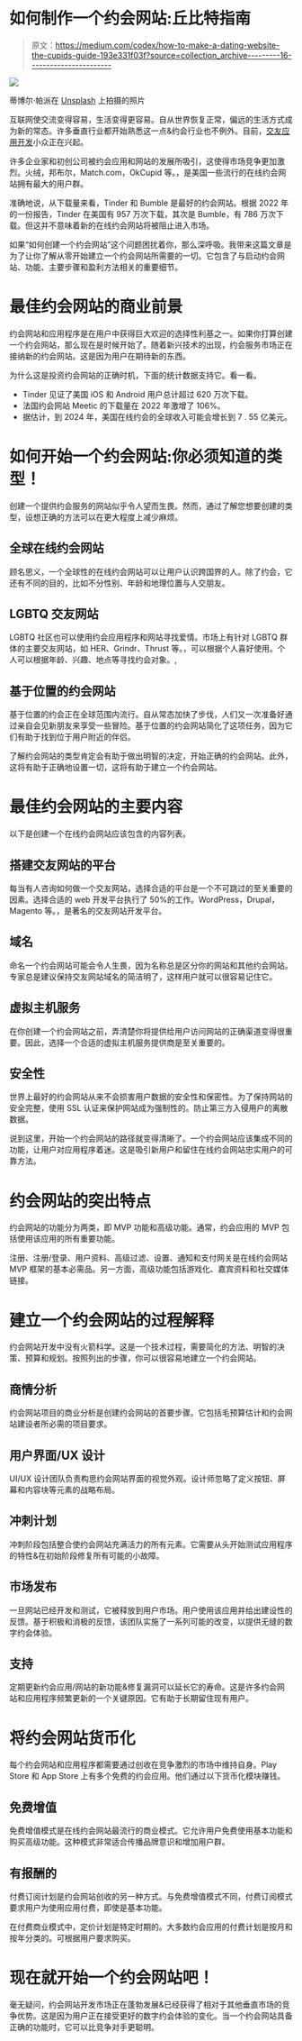 # 如何制作一个约会网站:丘比特指南

> 原文：<https://medium.com/codex/how-to-make-a-dating-website-the-cupids-guide-193e331f03f?source=collection_archive---------16----------------------->

![](img/ab77d36ade13da38f4c98baeebb1a4ca.png)

蒂博尔·帕派在 [Unsplash](https://unsplash.com?utm_source=medium&utm_medium=referral) 上拍摄的照片

互联网使交流变得容易，生活变得更容易。自从世界恢复正常，偏远的生活方式成为新的常态。许多垂直行业都开始熟悉这一点&约会行业也不例外。目前，[交友应用开发](https://www.resourcifi.com/industry/dating-app-development/)小众正在兴起。

许多企业家和初创公司被约会应用和网站的发展所吸引，这使得市场竞争更加激烈。火绒，邦布尔，Match.com，OkCupid 等。，是美国一些流行的在线约会网站拥有最大的用户群。

准确地说，从下载量来看，Tinder 和 Bumble 是最好的约会网站。根据 2022 年的一份报告，Tinder 在美国有 957 万次下载，其次是 Bumble，有 786 万次下载。但这并不意味着新的在线约会网站将被阻止进入市场。

如果“如何创建一个约会网站”这个问题困扰着你，那么深呼吸。我带来这篇文章是为了让你了解从零开始建立一个约会网站所需要的一切。它包含了与启动约会网站、功能、主要步骤和盈利方法相关的重要细节。

# 最佳约会网站的商业前景

约会网站和应用程序是在用户中获得巨大欢迎的选择性利基之一。如果你打算创建一个约会网站，那么现在是时候开始了。随着新兴技术的出现，约会服务市场正在接纳新的约会网站。这是因为用户在期待新的东西。

为什么这是投资约会网站的正确时机，下面的统计数据支持它。看一看。

*   Tinder 见证了美国 iOS 和 Android 用户总计超过 620 万次下载。
*   法国约会网站 Meetic 的下载量在 2022 年激增了 106%。
*   据估计，到 2024 年，美国在线约会的全球收入可能会增长到 7 . 55 亿美元。

# 如何开始一个约会网站:你必须知道的类型！

创建一个提供约会服务的网站似乎令人望而生畏。然而，通过了解您想要创建的类型，设想正确的方法可以在更大程度上减少麻烦。

## 全球在线约会网站

顾名思义，一个全球性的在线约会网站可以让用户认识跨国界的人。除了约会，它还有不同的目的，比如不分性别、年龄和地理位置与人交朋友。

## LGBTQ 交友网站

LGBTQ 社区也可以使用约会应用程序和网站寻找爱情。市场上有针对 LGBTQ 群体的主要交友网站，如 HER、Grindr、Thrust 等。，可以根据个人喜好使用。个人可以根据年龄、兴趣、地点等寻找约会对象。,

## 基于位置的约会网站

基于位置的约会正在全球范围内流行。自从常态加快了步伐，人们又一次准备好通过亲自会见新朋友来享受一些冒险。基于位置的约会网站简化了这项任务，因为它们有助于找到位于用户附近的伴侣。

了解约会网站的类型肯定会有助于做出明智的决定，开始正确的约会网站。此外，这将有助于正确地设置一切，这将有助于建立一个约会网站。

# 最佳约会网站的主要内容

以下是创建一个在线约会网站应该包含的内容列表。

## 搭建交友网站的平台

每当有人咨询如何做一个交友网站，选择合适的平台是一个不可跳过的至关重要的因素。选择合适的 web 开发平台执行了 50%的工作。WordPress，Drupal，Magento 等。，是著名的交友网站开发平台。

## 域名

命名一个约会网站可能会令人生畏，因为名称总是区分你的网站和其他约会网站。专家总是建议保持交友网站域名的简洁明了，这样用户就可以很容易记住它。

## 虚拟主机服务

在你创建一个约会网站之前，弄清楚你将提供给用户访问网站的正确渠道变得很重要。因此，选择一个合适的虚拟主机服务提供商是至关重要的。

## 安全性

世界上最好的约会网站从来不会损害用户数据的安全性和保密性。为了保持网站的安全完整，使用 SSL 认证来保护网站成为强制性的。防止第三方入侵用户的离散数据。

说到这里，开始一个约会网站的路径就变得清晰了。一个约会网站应该集成不同的功能，让用户对应用程序着迷。这是吸引新用户和留住在线约会网站忠实用户的可靠方法。

# 约会网站的突出特点

约会网站的功能分为两类，即 MVP 功能和高级功能。通常，约会应用的 MVP 包括使用该应用的所有重要功能。

注册、注册/登录、用户资料、高级过滤、设置、通知和支付网关是在线约会网站 MVP 框架的基本必需品。另一方面，高级功能包括游戏化、嘉宾资料和社交媒体链接。

# 建立一个约会网站的过程解释

约会网站开发中没有火箭科学。这是一个技术过程，需要简化的方法、明智的决策、预算和规划。按照列出的步骤，你可以很容易地建立一个约会网站。

## 商情分析

约会网站项目的商业分析是创建约会网站的首要步骤。它包括毛预算估计和约会网站建设者所必需的项目要求。

## 用户界面/UX 设计

UI/UX 设计团队负责构思约会网站界面的视觉外观。设计师忽略了定义按钮、屏幕和内容块等元素的战略布局。

## 冲刺计划

冲刺阶段包括整合使约会网站充满活力的所有元素。它需要从头开始测试应用程序的特性&在初始阶段修复所有可能的小故障。

## 市场发布

一旦网站已经开发和测试，它被释放到用户市场。用户使用该应用并给出建设性的反馈。基于积极和消极的反馈，该团队实施了一系列可能的改变，以提供无缝的数字约会体验。

## 支持

定期更新约会应用/网站的新功能&修复漏洞可以延长它的寿命。这是许多约会网站和应用程序频繁更新的一个关键原因。它有助于长期留住现有用户。

# 将约会网站货币化

每个约会网站和应用程序都需要通过创收在竞争激烈的市场中维持自身。Play Store 和 App Store 上有多个免费的约会应用。他们通过以下货币化模块赚钱。

## 免费增值

免费增值模式是在线约会网站最流行的商业模式。它允许用户免费使用基本功能和购买高级功能。这种模式非常适合传播品牌意识和增加用户群。

## 有报酬的

付费订阅计划是约会网站创收的另一种方式。与免费增值模式不同，付费订阅模式要求用户为使用应用付费，即使是基本功能。

在付费商业模式中，定价计划是特定时期的。大多数约会应用的付费计划是按月和按年分类的。可根据用户要求购买。

# 现在就开始一个约会网站吧！

毫无疑问，约会网站开发市场正在蓬勃发展&已经获得了相对于其他垂直市场的竞争优势。这是因为用户正在接受更好的数字约会体验的变化。当一个约会网站具备正确的功能时，它可以比竞争对手更聪明。